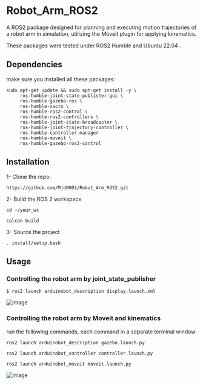 # Robot_Arm_ROS2
A ROS2 package designed for planning and executing motion trajectories of a robot arm in simulation, utilizing the Moveit plugin for applying kinematics.


These packages were tested under ROS2 Humble and Ubuntu 22.04 .

## Dependencies
make sure you installed all these packages:
```
sudo apt-get update && sudo apt-get install -y \
     ros-humble-joint-state-publisher-gui \
     ros-humble-gazebo-ros \
     ros-humble-xacro \
     ros-humble-ros2-control \
     ros-humble-ros2-controllers \
     ros-humble-joint-state-broadcaster \
     ros-humble-joint-trajectory-controller \
     ros-humble-controller-manager
     ros-humble-moveit \
     ros-humble-gazebo-ros2-control
```
## Installation

1- Clone the repo:
```
https://github.com/Mjd0001/Robot_Arm_ROS2.git
```
2- Build the ROS 2 workspace
```
cd ~/your_ws
```
```
colcon build
```
3- Source the project
```
. install/setup.bash
```
## Usage
### Controlling the robot arm by joint_state_publisher
```
$ ros2 launch arduinobot_description display.launch.xml
```
![image](https://github.com/user-attachments/assets/683164ab-a99e-47db-96a4-0590e61944f3)

### Controlling the robot arm by Moveit and kinematics
run the following commands, each command in a separate terminal window:
```
ros2 launch arduinobot_description gazebo.launch.py
```
```
ros2 launch arduinobot_controller controller.launch.py
```
```
ros2 launch arduinobot_moveit moveit.launch.py
```
![image](https://github.com/user-attachments/assets/65746bab-c6e4-4580-9295-0283a7764b16)

